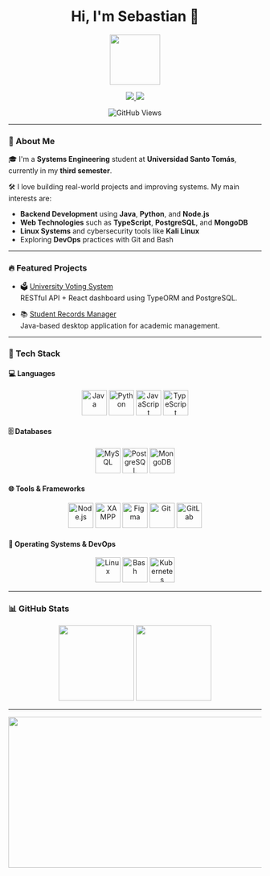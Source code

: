 <h1 align="center">Hi, I'm Sebastian 👋</h1>

<p align="center">
  <img src="https://media.giphy.com/media/v1.Y2lkPTc5MGI3NjExNWlzajNxbWFxc3oxbGh6enluZW50azJ4eGJ6dmlvZmk5NHNzZThzdSZlcD12MV9naWZzX3NlYXJjaCZjdD1n/HzPtbOKyBoBFsK4hyc/giphy.gif" width="100"/>
</p>

<p align="center">
  <a href="https://www.linkedin.com/in/sebastian-ba23722b8/">
    <img src="https://img.shields.io/badge/LinkedIn-blue?style=for-the-badge&logo=linkedin&logoColor=white"/>
  </a>
  <a href="https://www.youtube.com/@sebas6800">
    <img src="https://img.shields.io/badge/YouTube-red?style=for-the-badge&logo=youtube&logoColor=white"/>
  </a>
</p>

<p align="center">
  <img src="https://komarev.com/ghpvc/?username=sebas6800&color=blue" alt="GitHub Views"/>
</p>

---

### 🎯 About Me

🎓 I'm a **Systems Engineering** student at **Universidad Santo Tomás**, currently in my **third semester**.

🛠 I love building real-world projects and improving systems. My main interests are:

- **Backend Development** using **Java**, **Python**, and **Node.js**
- **Web Technologies** such as **TypeScript**, **PostgreSQL**, and **MongoDB**
- **Linux Systems** and cybersecurity tools like **Kali Linux**
- Exploring **DevOps** practices with Git and Bash

---

### 🔥 Featured Projects

- 🗳️ [University Voting System](https://github.com/sebas6800/university-voting)  
  RESTful API + React dashboard using TypeORM and PostgreSQL.

- 📚 [Student Records Manager](https://github.com/sebas6800/student-records)  
  Java-based desktop application for academic management.

---

### 🧰 Tech Stack

#### 💻 Languages
<p align="center">
  <img src="https://profilinator.rishav.dev/skills-assets/java-original-wordmark.svg" height="50" alt="Java"/>
  <img src="https://profilinator.rishav.dev/skills-assets/python-original.svg" height="50" alt="Python"/>
  <img src="https://profilinator.rishav.dev/skills-assets/javascript-original.svg" height="50" alt="JavaScript"/>
  <img src="https://profilinator.rishav.dev/skills-assets/typescript-original.svg" height="50" alt="TypeScript"/>
</p>

#### 🗄️ Databases
<p align="center">
  <img src="https://profilinator.rishav.dev/skills-assets/mysql-original-wordmark.svg" height="50" alt="MySQL"/>
  <img src="https://profilinator.rishav.dev/skills-assets/postgresql-original-wordmark.svg" height="50" alt="PostgreSQL"/>
  <img src="https://profilinator.rishav.dev/skills-assets/mongodb-original-wordmark.svg" height="50" alt="MongoDB"/>
</p>

#### 🌐 Tools & Frameworks
<p align="center">
  <img src="https://profilinator.rishav.dev/skills-assets/nodejs-original-wordmark.svg" height="50" alt="Node.js"/>
  <img src="https://profilinator.rishav.dev/skills-assets/xampp.png" height="50" alt="XAMPP"/>
  <img src="https://profilinator.rishav.dev/skills-assets/figma-icon.svg" height="50" alt="Figma"/>
  <img src="https://profilinator.rishav.dev/skills-assets/git-scm-icon.svg" height="50" alt="Git"/>
  <img src="https://profilinator.rishav.dev/skills-assets/gitlab.svg" height="50" alt="GitLab"/>
</p>

#### 🐧 Operating Systems & DevOps
<p align="center">
  <img src="https://profilinator.rishav.dev/skills-assets/linux-original.svg" height="50" alt="Linux"/>
  <img src="https://profilinator.rishav.dev/skills-assets/gnu_bash-icon.svg" height="50" alt="Bash"/>
  <img src="https://profilinator.rishav.dev/skills-assets/kubernetes-icon.svg" height="50" alt="Kubernetes"/>
</p>

---

### 📊 GitHub Stats

<p align="center">
  <img src="https://github-readme-stats.vercel.app/api?username=sebas6800&show_icons=true&theme=radical" height="150"/>
  <img src="https://github-readme-stats.vercel.app/api/top-langs/?username=sebas6800&layout=compact&theme=radical" height="150"/>
</p>

---

<p align="center">
  <img src="https://media.giphy.com/media/dWesBcTLavkZuG35MI/giphy.gif" width="600" height="300"/>
</p>
